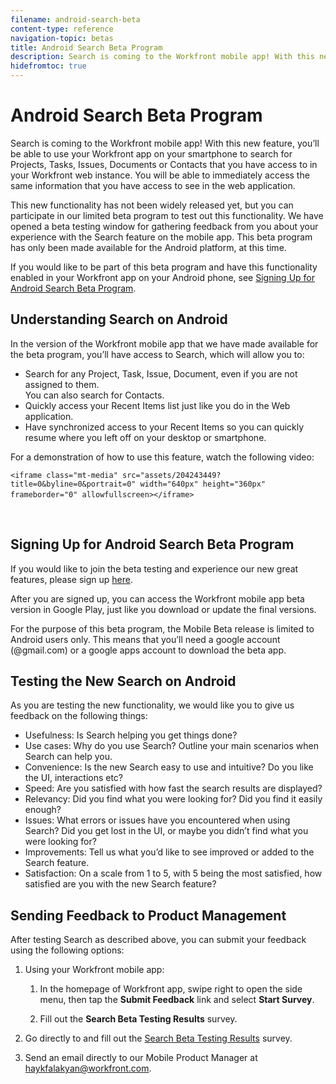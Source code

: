 ```yaml
---
filename: android-search-beta
content-type: reference
navigation-topic: betas
title: Android Search Beta Program
description: Search is coming to the Workfront mobile app! With this new feature, you’ll be able to use your Workfront app on your smartphone to search for Projects, Tasks, Issues, Documents or Contacts that you have access to in your Workfront web instance. You will be able to immediately access the same information that you have access to see in the web application.
hidefromtoc: true
---
```


# Android Search Beta Program

Search is coming to the Workfront mobile app! With this new feature, you’ll be able to use your Workfront app on your smartphone to search for Projects, Tasks, Issues, Documents or Contacts that you have access to in your Workfront web instance. You will be able to immediately access the same information that you have access to see in the web application.

This new functionality has not been widely released yet, but you can participate in our limited beta program to test out this functionality. We have opened a beta testing window for gathering feedback from you about your experience with the Search feature on the mobile app. This beta program has only been made available for the Android platform, at this time.

If you would like to be part of this beta program and have this functionality enabled in your Workfront app on your Android phone, see [Signing Up for Android Search Beta Program](#signing-up-for-the-android-search-beta).

## Understanding Search on Android

In the version of the Workfront mobile app that we have made available for the beta program, you’ll have access to Search, which will allow you to:

* Search for any Project, Task, Issue, Document, even if you are not assigned to them.   
  You can also search for Contacts. 
* Quickly access your Recent Items list just like you do in the Web application. 
* Have synchronized access to your Recent Items so you can quickly resume where you left off on your desktop or smartphone.

For a demonstration of how to use this feature, watch the following video:

```<iframe class="mt-media" src="assets/204243449?title=0&byline=0&portrait=0" width="640px" height="360px" frameborder="0" allowfullscreen></iframe>```&nbsp;&nbsp;

&nbsp;

## Signing Up for Android Search Beta Program

If you would like to join the beta testing and experience our new great features, please sign up [here](https://play.google.com/store/apps/details?id=com.workfront.android.aware.beta).

After you are&nbsp;signed up, you can access the Workfront mobile app beta version in Google Play, just like you download or update the final versions.

For the purpose of this beta program, the&nbsp;Mobile Beta release is limited to Android users only. This means that you’ll need a google account (@gmail.com) or a google apps account to download the beta app.

## Testing the New Search on Android

As you are testing the new functionality, we would like you to give us feedback on the following things:

* Usefulness: Is Search helping you get things done? 
* Use cases: Why do you use Search? Outline&nbsp;your main scenarios when Search can help you.
* Convenience: Is the new Search easy to use and intuitive? Do you like the UI, interactions etc?
* Speed: Are you satisfied with how fast the search results are displayed? 
* Relevancy: Did you find what you were looking for? Did you find it easily enough? 
* Issues: What errors or issues have you encountered when using Search? Did you get lost in the UI, or maybe you didn’t find what you were looking for?
* Improvements: Tell us what you’d like to see improved or added to the Search feature.
* Satisfaction: On a scale from 1 to 5, with 5 being the most satisfied, how satisfied are you with&nbsp;the new Search feature?

## Sending Feedback to Product&nbsp;Management

After testing Search as described above, you can submit your feedback using the following options:

1. Using your Workfront mobile app:

   1. In the homepage of Workfront app, swipe right to open the side menu, then tap the **Submit Feedback** link and select **Start Survey**. 
   
   1. Fill out the **Search Beta Testing Results** survey.

1. Go directly to and fill out&nbsp;the [Search Beta Testing Results](http://survey.qualtrics.com/jfe/form/SV_cUNPXt6pKdv0gZL) survey.&nbsp;
1. Send an email directly to our Mobile Product Manager at haykfalakyan@workfront.com.

